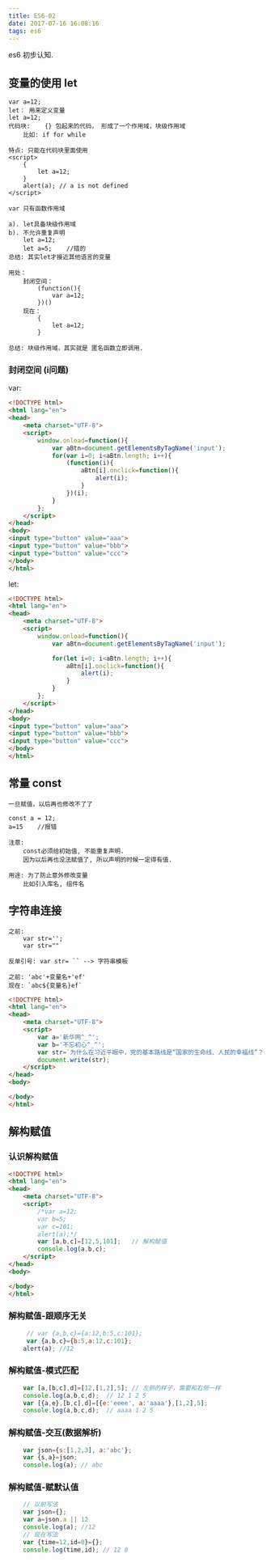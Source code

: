 ```yaml
---
title: ES6-02
date: 2017-07-16 16:08:16
tags: es6
---
```

es6 初步认知.
<!-- more -->

## 变量的使用 let
    var a=12;
    let： 用来定义变量
    let a=12;
    代码块:    {} 包起来的代码， 形成了一个作用域，块级作用域
        比如: if for while

    特点: 只能在代码块里面使用
    <script>
        {
            let a=12;
        }
        alert(a); // a is not defined
    </script>

    var 只有函数作用域

    a). let具备块级作用域
    b). 不允许重复声明
        let a=12;
        let a=5;    //错的
    总结: 其实let才接近其他语言的变量

    用处：
        封闭空间：
            (function(){
                var a=12;
            })()
        现在：
            {
                let a=12;
            }

    总结: 块级作用域，其实就是 匿名函数立即调用.

### 封闭空间 (i问题)
var:
```html
<!DOCTYPE html>
<html lang="en">
<head>
    <meta charset="UTF-8">
    <script>
        window.onload=function(){
            var aBtn=document.getElementsByTagName('input');
            for(var i=0; i<aBtn.length; i++){
                (function(i){
                    aBtn[i].onclick=function(){
                        alert(i);
                    }
                })(i);
            }
        };
    </script>
</head>
<body>
<input type="button" value="aaa">
<input type="button" value="bbb">
<input type="button" value="ccc">
</body>
</html>
```

let:
```html
<!DOCTYPE html>
<html lang="en">
<head>
    <meta charset="UTF-8">
    <script>
        window.onload=function(){
            var aBtn=document.getElementsByTagName('input');

            for(let i=0; i<aBtn.length; i++){
                aBtn[i].onclick=function(){
                    alert(i);
                }
            }
        };
    </script>
</head>
<body>
<input type="button" value="aaa">
<input type="button" value="bbb">
<input type="button" value="ccc">
</body>
</html>
```

## 常量 const
    一旦赋值，以后再也修改不了了

    const a = 12;
    a=15    //报错

    注意:  
        const必须给初始值, 不能重复声明.
        因为以后再也没法赋值了, 所以声明的时候一定得有值.

    用途: 为了防止意外修改变量
        比如引入库名, 组件名
## 字符串连接
    之前:
        var str='';
        var str=""

    反单引号: var str= `` --> 字符串模板

    之前: 'abc'+变量名+'ef'
    现在: `abc${变量名}ef`

```html
<!DOCTYPE html>
<html lang="en">
<head>
    <meta charset="UTF-8">
    <script>
        var a='新华网^_^';
        var b='不忘初心^_^';
        var str=`为什么在习近平眼中，党的基本路线是“国家的生命线、人民的幸福线”？${a}《学习进行时》原创品牌栏目“讲习所”今天推出“${b}、继续前进”系列之《生命线、幸福线——习近平的路线观》，为你解读。`;
        document.write(str);
    </script>
</head>
<body>

</body>
</html>
```

## 解构赋值
### 认识解构赋值
```html
<!DOCTYPE html>
<html lang="en">
<head>
    <meta charset="UTF-8">
    <script>
        /*var a=12;
        var b=5;
        var c=101;
        alert(a);*/
        var [a,b,c]=[12,5,101];   // 解构赋值
        console.log(a,b,c);
    </script>
</head>
<body>

</body>
</html>
```

### 解构赋值-跟顺序无关
```js
     // var {a,b,c}={a:12,b:5,c:101};
     var {a,b,c}={b:5,a:12,c:101};
    alert(a); //12
```

### 解构赋值-模式匹配
```js
    var [a,[b,c],d]=[12,[1,2],5]; // 左侧的样子，需要和右侧一样
    console.log(a,b,c,d);  // 12 1 2 5
    var [{a,e},[b,c],d]=[{e:'eeee', a:'aaaa'},[1,2],5];
    console.log(a,b,c,d);  // aaaa 1 2 5
```

### 解构赋值-交互(数据解析)
```js
    var json={s:[1,2,3], a:'abc'};
    var {s,a}=json;
    console.log(a); // abc
```
### 解构赋值-赋默认值
```js
    // 以前写法
    var json={};
    var a=json.a || 12
    console.log(a); //12
    // 现在写法
    var {time=12,id=0}={};
    console.log(time,id); // 12 0
```